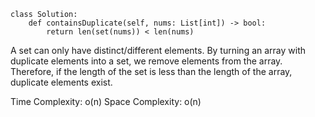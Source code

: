 ```
class Solution:
    def containsDuplicate(self, nums: List[int]) -> bool:
        return len(set(nums)) < len(nums)
```
A set can only have distinct/different elements. By turning an array with duplicate elements into a set, we remove elements from the array. Therefore, if the length of the set is less than the length of the array, duplicate elements exist. 

Time Complexity: o(n)
Space Complexity: o(n)